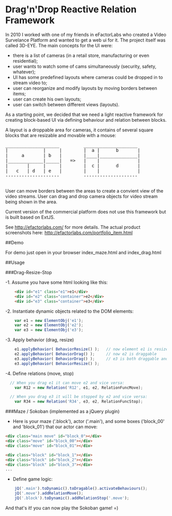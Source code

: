 Drag'n'Drop Reactive Relation Framework
=======================================

In 2010 I worked with one of my friends in eFactorLabs who created a Video Survelance Platform and wanted to get a web ui for it. The project itself was called 3D-EYE. The main concepts for the UI were: 

- there is a list of cameras (in a retail store, manufacturing or even residential);
- user wants to watch some of cams simultaneously (security, safety, whatever);
- UI has some predefined layouts where cameras could be dropped in to stream video to;
- user can reorganize and modify layouts by moving borders between items;
- user can create his own layouts;
- user can switch between different views (layouts).

As a starting point, we decided that we need a light reactive framework for creating block-based UI via defining behaviour and relation between blocks.

A layout is a droppable area for cameras, it contains of several square blocks that are resizable and movable with a mouse:

<pre>
____________________         ____________________ 
|             |     |        |  a |      b       | 
|     a       | b   |        |____|______________|
|_____________|_____|   =>   |    |              |
|       |     |     |        |  c |      d       |   
|   c   | d   | e   |        |    |              |  
--------------------         --------------------   

</pre>

User can move borders between the areas to create a convient view of the video streams.
User can drag and drop camera objects for video stream being shown in the area.

Current version of the commercial platform does not use this framework but is built based on ExtJS.

See http://efactorlabs.com/ for more details.
The actual product screenshots here: http://efactorlabs.com/portfolio_item.html

##Demo

For demo just open in your browser index_maze.html and index_drag.html

##Usage

###Drag-Resize-Stop

-1. Assume you have some html looking like this:
```html
	<div id="e1" class="e1">e1</div>
	<div id="e2" class="container">e2</div>
	<div id="e3" class="container">e3</div>
```
-2. Instantiate dynamic objects related to the DOM elements:
```js
	var e1 = new ElementObj('e1');
	var e2 = new ElementObj('e2');
	var e3 = new ElementObj('e3');
```
-3. Apply behavior (drag, resize)
```js
	e1.applyBehavior( BehaviorResize() );   // now element e1 is resizeable
	e2.applyBehavior( BehaviorDrag() );     // now e2 is draggable
	e3.applyBehavior( BehaviorDrag() );     // e3 is both draggable and resizeable
	e3.applyBehavior( BehaviorResize() );
```
-4. Define relations (move, stop)
```js
  // When you drag e1 it can move e2 and vice versa:
	var R12 = new Relation('R12', e1, e2, RelationFuncMove);

  // When you drag e3 it will be stopped by e2 and vice versa:
	var R34 = new Relation('R34', e3, e2, RelationFuncStop);
```

###Maze / Sokoban (implemented as a jQuery plugin)

- Here is your maze ('.block'), actor ('.main'), and some boxes ('block_00' and 'block_01') that our actor can move:
```html
<div class="main move" id="block_0"></div>
<div class="move" id="block_00"></div>
<div class="move" id="block_01"></div>

<div class="block" id="block_1"></div>
<div class="block" id="block_2"></div>
<div class="block" id="block_3"></div>
...
```
- Define game logic:
```js
	jQ('.main').toDynamic().toDragable().activateBehaviours();
	jQ('.move').addRelationMove();
	jQ('.block').toDynamic().addRelationStop('.move');
```
And that's it! you can now play the Sokoban game! =)

